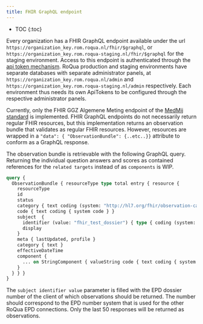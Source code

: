 ```yaml
---
title: FHIR GraphQL endpoint
---
```


* TOC
  {:toc}

Every organization has a FHIR GraphQL endpoint available under the url `https://organization_key.rom.roqua.nl/fhir/$graphql`, or `https://organization_key.rom.roqua-staging.nl/fhir/$graphql` for the staging environment. Access to this endpoint is authenticated through the [api token mechanism](../overview/authentication/). RoQua production and staging environments have separate databases with separate administrator panels, at `https://organization_key.rom.roqua.nl/admin` and `https://organization_key.rom.roqua-staging.nl/admin` respectively. Each environment thus needs its own ApiTokens to be configured through the respective administrator panels.

Currently, only the FHIR GGZ Algemene Meting endpoint of the [MedMij standard](https://informatiestandaarden.nictiz.nl/wiki/MedMij:V2020.01/FHIR_GGZ) is implemented. FHIR GraphQL endpoints do not necessarily return regular FHIR resources, but this implementation returns an observation bundle that validates as regular FHIR resources. However, resources are wrapped in a `"data": { "ObservationBundle": {..etc..}}` attribute to conform as a GraphQL response.

The observation bundle is retrievable with the following GraphQL query. Returning the individual question answers and scores as contained references for the `related targets` instead of as `components` is WIP.
```graphql
query {
  ObservationBundle { resourceType type total entry { resource {
    resourceType
    id
    status
    category { text coding (system: "http://hl7.org/fhir/observation-category", code: "survey") { system code }}
    code { text coding { system code } }
    subject  {
      identifier (value: "fhir_test_dossier") { type { coding (system: "http://hl7.org/fhir/v2/0203", code: "MR") {system, code} }, value }
      display
    }
    meta { lastUpdated, profile }
    category { text }
    effectiveDateTime
    component {
      ... on StringComponent { valueString code { text coding { system code } } }
    }
  } } }
}
```

The `subject identifier value` parameter is filled with the EPD dossier number of the client of which observations should be returned. The number should correspond to the EPD number system that is used for the other RoQua EPD connections. Only the last 50 responses will be returned as observations.